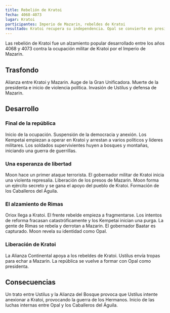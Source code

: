 ```yaml
---
title: Rebelión de Kratoi
fecha: 4068-4073
lugar: Kratoi
participantes: Imperio de Mazarin, rebeldes de Kratoi
resultado: Kratoi recupera su independencia. Opal se convierte en presidenta de Kratoi. El gobernador Baatar es capturado.
---
```


Las rebelión de Kratoi fue un alzamiento popular desarrollado entre los años 4068 y 4073 contra la ocupación militar de Kratoi por el Imperio de Mazarin. 

## Trasfondo

Alianza entre Kratoi y Mazarin. Auge de la Gran Unificadora. Muerte de la presidenta e inicio de violencia política. Invasión de Ustilus y defensa de Mazarin.

## Desarrollo

### Final de la república

Inicio de la ocupación. Suspensión de la democracia y anexión. Los Kempetai empiezan a operar en Kratoi y arrestan a varios políticos y líderes militares. Los soldados supervivientes huyen a bosques y montañas, iniciando una guerra de guerrillas.

### Una esperanza de libertad

Moon hace un primer ataque terrorista. El gobernador militar de Kratoi inicia una violenta represalia. Liberación de los presos de Mazarin. Moon forma un ejército secreto y se gana el apoyo del pueblo de Kratoi. Formación de los Caballeros del Águila.

### El alzamiento de Rimas

Oriox llega a Kratoi. El frente rebelde empieza a fragmentarse. Los intentos de reforma fracasan catastróficamente y los Kempetai inician una purga. La gente de Rimas se rebela y derrotan a Mazarin. El gobernador Baatar es capturado. Moon revela su identidad como Opal.

### Liberación de Kratoi

La Alianza Continental apoya a los rebeldes de Kratoi. Ustilus envía tropas para echar a Mazarin. La república se vuelve a formar con Opal como presidenta. 

## Consecuencias

Un trato entre Ustilus y la Alianza del Bosque provoca que Ustilus intente anexionar a Kratoi, provocando la guerra de los Hermanos. Inicio de las luchas internas entre Opal y los Caballeros del Águila.